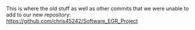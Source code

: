 This is where the old stuff as well as other commits that we were unable to add to our new repository: https://github.com/chris45242/Software_EGR_Project
